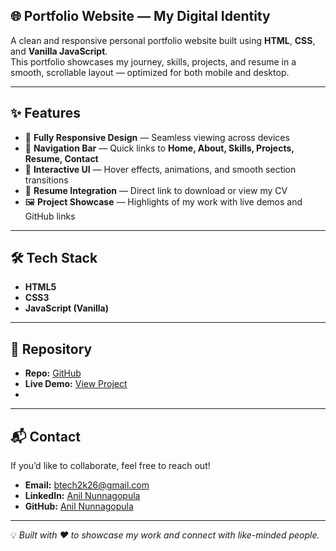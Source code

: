 ## 🌐 Portfolio Website — My Digital Identity

A clean and responsive personal portfolio website built using **HTML**, **CSS**, and **Vanilla JavaScript**.  
This portfolio showcases my journey, skills, projects, and resume in a smooth, scrollable layout — optimized for both mobile and desktop.

---

## ✨ Features

- 📱 **Fully Responsive Design** — Seamless viewing across devices  
- 🧭 **Navigation Bar** — Quick links to **Home, About, Skills, Projects, Resume, Contact**  
- 🎨 **Interactive UI** — Hover effects, animations, and smooth section transitions  
- 📜 **Resume Integration** — Direct link to download or view my CV  
- 🖼 **Project Showcase** — Highlights of my work with live demos and GitHub links  

---

## 🛠 Tech Stack

- **HTML5**
- **CSS3**
- **JavaScript (Vanilla)**

---

## 📂 Repository

- **Repo:** [GitHub](https://github.com/anilnunnagopula/portfolio)  
- **Live Demo:** [View Project](https://anilnunnagopulaportfolio.netlify.app/#Home)
- 
---

## 📬 Contact

If you’d like to collaborate, feel free to reach out!  

- **Email:** btech2k26@gmail.com  
- **LinkedIn:** [Anil Nunnagopula](https://www.linkedin.com/in/anil-nunnagopula15112004/)  
- **GitHub:** [Anil Nunnagopula](https://github.com/anilnunnagopula)  

---

💡 _Built with ❤️ to showcase my work and connect with like-minded people._
